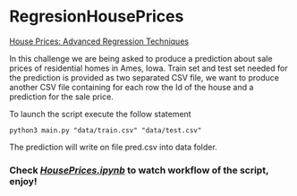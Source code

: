 # RegresionHousePrices
[House Prices: Advanced Regression Techniques](https://www.kaggle.com/c/house-prices-advanced-regression-techniques)

In this challenge we are being asked to produce a prediction about sale prices of residential homes in Ames,
Iowa. Train set and test set needed for the prediction is provided as two separated CSV file, we want to produce
another CSV file containing for each row the Id of the house and a prediction for the sale price.


To launch the script execute the follow statement
```{r, engine='bash', run_script}
python3 main.py "data/train.csv" "data/test.csv"
```
The prediction will write on file pred.csv into data folder.

### Check [_HousePrices.ipynb_](https://github.com/formich/py3-RegressionHousePrices/blob/master/HousePrices.ipynb) to watch workflow of the script, enjoy!